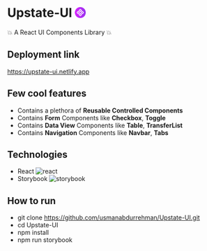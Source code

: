 # Upstate-UI <img src="./public/logo.png" height="25px" width="25px" style="margin-bottom:-2px;"/>

:boom: A React UI Components Library :boom:

## Deployment link

https://upstate-ui.netlify.app

## Few cool features

- Contains a plethora of **Reusable Controlled Components**
- Contains **Form** Components like **Checkbox**, **Toggle**
- Contains **Data View** Components like **Table**, **TransferList**
- Contains **Navigation** Components like **Navbar**, **Tabs**

## Technologies

- React <img alt="react" src="https://img.shields.io/badge/-React-45b8d8?style=flat-square&logo=react&logoColor=white" />
- Storybook <img alt="storybook" src="https://img.shields.io/badge/-Storybook-FF4785?style=flat-square&logo=storybook&logoColor=white" />

## How to run

- git clone https://github.com/usmanabdurrehman/Upstate-UI.git
- cd Upstate-UI
- npm install
- npm run storybook
